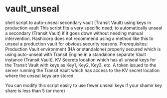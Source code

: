 # vault_unseal
shell script to auto-unseal secondary vault (Transit Vault) using keys in production vault
This script fits a very specific need; to automatically unseal a secondary (Transit Vault) if it goes down without needing manual intervention.
Hashicorp does not recommend using a method like this to unseal a production vault for obvious security reasons. 
Prerequisites:
  Production Vault environment (HA or standalone) properly secured which is using auto-unseal with Transit Engine in a standalone separate Vault instance (Transit Vault). 
  KV Secrets location which has all unseal keys for the Transit Vault with keys as Key1, Key2, Key3, etc.
  A token issued to the server running the Transit Vault which has access to the KV secret location where the unseal keys are stored

You can modify this script easily to use fewer unseal keys if your shamir key share is less than 5 (or more)
